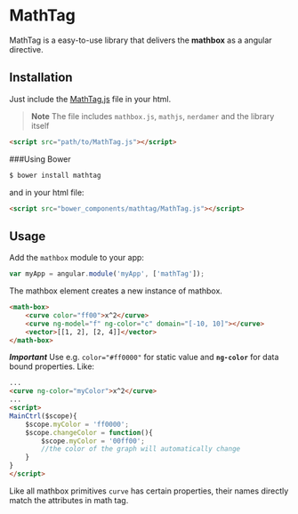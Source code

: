 MathTag
===

MathTag is a easy-to-use library that delivers the **mathbox** as a angular directive.

Installation
---

Just include the [MathTag.js](https://raw.githubusercontent.com/csicar/MathTag/dev/MathTag.js) file in your html. 

> **Note** The file includes `mathbox.js`, `mathjs`, `nerdamer` and the library itself

```html
<script src="path/to/MathTag.js"></script>
```

###Using Bower

```bash
$ bower install mathtag
```

and in your html file:

```html
<script src="bower_components/mathtag/MathTag.js"></script>
```

Usage
---

Add the `mathbox` module to your app:

```javascript
var myApp = angular.module('myApp', ['mathTag']);
```

The mathbox element creates a new instance of mathbox.
```html
<math-box>
    <curve color="ff00">x^2</curve>
    <curve ng-model="f" ng-color="c" domain="[-10, 10]"></curve>
	<vector>[[1, 2], [2, 4]]</vector>
</math-box>
```
***Important*** Use e.g. `color="#ff0000"` for static value and **`ng-color`** for data bound properties. Like:
```html
...
<curve ng-color="myColor">x^2</curve>
...
<script>
MainCtrl($scope){
	$scope.myColor = 'ff0000';
	$scope.changeColor = function(){
		$scope.myColor = '00ff00'; 
		//the color of the graph will automatically change
	}
}
</script>
```

Like all mathbox primitives `curve` has certain properties, their names directly match the attributes in math tag.
